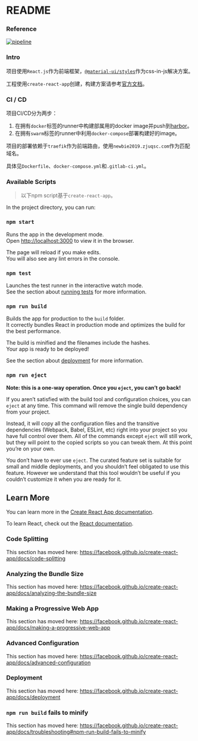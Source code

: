 # README

### Reference

[![pipeline](https://git.zjuqsc.com/std4453/newbie-2019/badges/master/pipeline.svg)](https://git.zjuqsc.com/std4453/newbie-2019/pipelines)

### Intro

项目使用`React.js`作为前端框架，[`@material-ui/styles`](https://material-ui.com/styles/basics/)作为css-in-js解决方案。

工程使用`create-react-app`创建，构建方案请参考[官方文档](https://facebook.github.io/create-react-app/docs/getting-started)。

### CI / CD

项目CI/CD分为两步：

1. 在拥有`docker`标签的runner中构建部属用的docker image并push到[harbor](https://harbor.zjuqsc.com)。
2. 在拥有`swarm`标签的runner中利用`docker-compose`部署构建好的image。

项目的部署依赖于`traefik`作为前端路由，使用`newbie2019.zjuqsc.com`作为匹配域名。

具体见`Dockerfile`、`docker-compose.yml`和`.gitlab-ci.yml`。

### Available Scripts

> 以下npm script基于`create-react-app`。

In the project directory, you can run:

### `npm start`

Runs the app in the development mode.<br>
Open [http://localhost:3000](http://localhost:3000) to view it in the browser.

The page will reload if you make edits.<br>
You will also see any lint errors in the console.

### `npm test`

Launches the test runner in the interactive watch mode.<br>
See the section about [running tests](https://facebook.github.io/create-react-app/docs/running-tests) for more information.

### `npm run build`

Builds the app for production to the `build` folder.<br>
It correctly bundles React in production mode and optimizes the build for the best performance.

The build is minified and the filenames include the hashes.<br>
Your app is ready to be deployed!

See the section about [deployment](https://facebook.github.io/create-react-app/docs/deployment) for more information.

### `npm run eject`

**Note: this is a one-way operation. Once you `eject`, you can’t go back!**

If you aren’t satisfied with the build tool and configuration choices, you can `eject` at any time. This command will remove the single build dependency from your project.

Instead, it will copy all the configuration files and the transitive dependencies (Webpack, Babel, ESLint, etc) right into your project so you have full control over them. All of the commands except `eject` will still work, but they will point to the copied scripts so you can tweak them. At this point you’re on your own.

You don’t have to ever use `eject`. The curated feature set is suitable for small and middle deployments, and you shouldn’t feel obligated to use this feature. However we understand that this tool wouldn’t be useful if you couldn’t customize it when you are ready for it.

## Learn More

You can learn more in the [Create React App documentation](https://facebook.github.io/create-react-app/docs/getting-started).

To learn React, check out the [React documentation](https://reactjs.org/).

### Code Splitting

This section has moved here: https://facebook.github.io/create-react-app/docs/code-splitting

### Analyzing the Bundle Size

This section has moved here: https://facebook.github.io/create-react-app/docs/analyzing-the-bundle-size

### Making a Progressive Web App

This section has moved here: https://facebook.github.io/create-react-app/docs/making-a-progressive-web-app

### Advanced Configuration

This section has moved here: https://facebook.github.io/create-react-app/docs/advanced-configuration

### Deployment

This section has moved here: https://facebook.github.io/create-react-app/docs/deployment

### `npm run build` fails to minify

This section has moved here: https://facebook.github.io/create-react-app/docs/troubleshooting#npm-run-build-fails-to-minify

